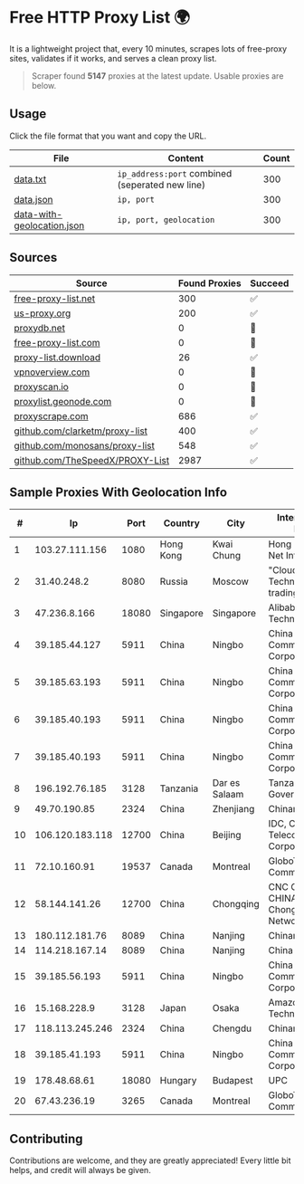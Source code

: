 
# Free HTTP Proxy List 🌍

It is a lightweight project that, every 10 minutes, scrapes lots of free-proxy sites, validates if it works, and serves a clean proxy list.


> Scraper found **5147** proxies at the latest update. Usable proxies are below.

## Usage

Click the file format that you want and copy the URL.


|File|Content|Count|
|----|-------|-----|
|[data.txt](https://raw.githubusercontent.com/themiralay/Proxy-List-World/master/data.txt)|`ip_address:port` combined (seperated new line)|300|
|[data.json](https://raw.githubusercontent.com/themiralay/Proxy-List-World/master/data.json)|`ip, port`|300|
|[data-with-geolocation.json](https://raw.githubusercontent.com/themiralay/Proxy-List-World/master/data-with-geolocation.json)|`ip, port, geolocation`|300|

## Sources

|Source|Found Proxies|Succeed|
|------|-------------|-------|
|[free-proxy-list.net](https://free-proxy-list.net)|300|✅|
|[us-proxy.org](https://www.us-proxy.org)|200|✅|
|[proxydb.net](http://proxydb.net)|0|🚫|
|[free-proxy-list.com](https://free-proxy-list.com/?page=&port=&type%5B%5D=http&type%5B%5D=https&up_time=0&search=Search)|0|🚫|
|[proxy-list.download](https://www.proxy-list.download/HTTP)|26|✅|
|[vpnoverview.com](https://vpnoverview.com/privacy/anonymous-browsing/free-proxy-servers)|0|🚫|
|[proxyscan.io](https://www.proxyscan.io)|0|🚫|
|[proxylist.geonode.com](https://proxylist.geonode.com/api/proxy-list?limit=300&page=1&sort_by=lastChecked&sort_type=desc&protocols=http,https)|0|🚫|
|[proxyscrape.com](https://api.proxyscrape.com/v2/?request=displayproxies&protocol=http&timeout=10000&country=all&ssl=all&anonymity=all)|686|✅|
|[github.com/clarketm/proxy-list](https://raw.githubusercontent.com/clarketm/proxy-list/master/proxy-list-raw.txt)|400|✅|
|[github.com/monosans/proxy-list](https://raw.githubusercontent.com/monosans/proxy-list/main/proxies/http.txt)|548|✅|
|[github.com/TheSpeedX/PROXY-List](https://raw.githubusercontent.com/TheSpeedX/PROXY-List/master/http.txt)|2987|✅|


## Sample Proxies With Geolocation Info

|#|Ip|Port|Country|City|Internet Service Provider|
|-|--|----|-------|----|-------------------------|
|1|103.27.111.156|1080|Hong Kong|Kwai Chung|Hong Kong San Ai Net Int'l Limited|
|2|31.40.248.2|8080|Russia|Moscow|"Cloud Technologies" LLC trading as Cloud.ru|
|3|47.236.8.166|18080|Singapore|Singapore|Alibaba (US) Technology Co., Ltd.|
|4|39.185.44.127|5911|China|Ningbo|China Mobile Communications Corporation|
|5|39.185.63.193|5911|China|Ningbo|China Mobile Communications Corporation|
|6|39.185.40.193|5911|China|Ningbo|China Mobile Communications Corporation|
|7|39.185.40.193|5911|China|Ningbo|China Mobile Communications Corporation|
|8|196.192.76.185|3128|Tanzania|Dar es Salaam|Tanzania e-Government Agency|
|9|49.70.190.85|2324|China|Zhenjiang|Chinanet|
|10|106.120.183.118|12700|China|Beijing|IDC, China Telecommunications Corporation|
|11|72.10.160.91|19537|Canada|Montreal|GloboTech Communications|
|12|58.144.141.26|12700|China|Chongqing|CNC Group CHINA169 Chongqing Province Network|
|13|180.112.181.76|8089|China|Nanjing|Chinanet|
|14|114.218.167.14|8089|China|Nanjing|China Telecom|
|15|39.185.56.193|5911|China|Ningbo|China Mobile Communications Corporation|
|16|15.168.228.9|3128|Japan|Osaka|Amazon Technologies Inc.|
|17|118.113.245.246|2324|China|Chengdu|Chinanet|
|18|39.185.41.193|5911|China|Ningbo|China Mobile Communications Corporation|
|19|178.48.68.61|18080|Hungary|Budapest|UPC|
|20|67.43.236.19|3265|Canada|Montreal|GloboTech Communications|



## Contributing

Contributions are welcome, and they are greatly appreciated! Every
little bit helps, and credit will always be given.

